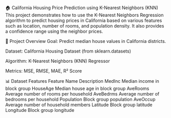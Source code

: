 🏠 California Housing Price Prediction using K-Nearest Neighbors (KNN)
This project demonstrates how to use the K-Nearest Neighbors Regression algorithm to predict housing prices in California based on various features such as location, number of rooms, and population density. It also provides a confidence range using the neighbor prices.

📌 Project Overview
Goal: Predict median house values in California districts.

Dataset: California Housing Dataset (from sklearn.datasets)

Algorithm: K-Nearest Neighbors (KNN) Regressor

Metrics: MSE, RMSE, MAE, R² Score

📊 Dataset Features
Feature Name	Description
MedInc	Median income in block group
HouseAge	Median house age in block group
AveRooms	Average number of rooms per household
AveBedrms	Average number of bedrooms per household
Population	Block group population
AveOccup	Average number of household members
Latitude	Block group latitude
Longitude	Block group longitude
